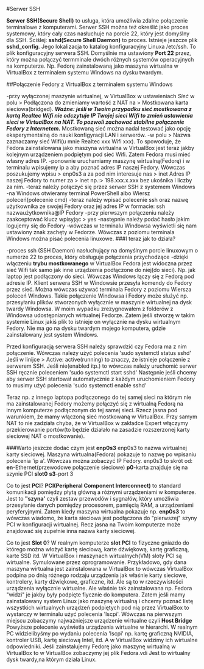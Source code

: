 #Serwer SSH

**Serwer SSH(Secure Shell)** to usługa, która umożliwia zdalne połączenie terminalowe z komputerami. Serwer SSH można też określić jako proces
systemowy, który cały czas nasłuchuje na porcie 22, który jest domyślny dla SSH. Ściślej: **sshd(Secure Shell Daemon)** to proces. 
Istnieje jeszcze plik **sshd_config**. Jego lokalizacja to katalog konfiguracyjny Linuxa /etc/ssh. To plik konfiguracyjny serwera SSH. Domyślnie
ma ustawiony **Port 22** przez, który można połączyć termminale dwóch różnych systemów operacyjnych na komputerze. Np. Fedorę zainstalowaną jako
maszyna wirtualna w VirtualBox z terminalem systemu Windows na dysku twardym.

##Połączenie Fedory z VirtualBox z terminalem systemu Windows

-przy wyłączonej maszynie wirtualnej, w VirtualBox w ustawieniach *Sieć* w polu > Podłączona do
 zmieniamy wartość z NAT na > Mostkowana karta sieciowa(bridged).
***Ważne: jeśli w Twoim przypadku sieć mostkowana z kartą Realtec Wifi nie odczytuje IP Twojej sieci Wifi to zmień ustawienia sieci w VirtualBox na NAT.
To pozwoli zachować stabilne połączenie Fedory z Internetem.*** Mostkowaną sieć można nadal testować jako opcję eksperymentalną do nauki konfigyracji LAN
i serwerów.
-w polu > Nazwa
zaznaczamy sieć Wifi(u mnie Realtec xxx Wifi xxx). To spowoduje, że Fedora zainstalowana jako maszyna wirtualna w VirtualBox jest teraz jakby kolejnym
urządzeniem podpiętym pod sieć Wifi.
Zatem Fedora musi mieć własny adres IP. 
-ponownie uruchamiamy maszynę wirtualną(Fedorę) i w terminalu wpisujemy ip a aby poznać adres IP naszej Fedory. Wówczas poszukujemy wpisu > enp0s3 
a za pod nim interesuje nas > inet
Adres IP naszej Fedory to numer za > inet
np.:> 198.xxx.x.xxx bez ukośnika i liczby za nim.
-teraz należy połączyć się przez serwer SSH z systemem Windows
-na Windows otwieramy terminal PowerShell albo Wiersz poleceń(polecenie cmd)
-teraz należy wpisać polecenie ssh oraz nazwę użytkownika ze swojej Fedory oraz jej adres IP w formacie:
ssh nazwaużytkownika@IP Fedory
-przy pierwszym połączeniu należy zaakceptować klucz wpisyjąc > yes
-następnie należy podać hasło jakim logujemy się do Fedory
-wówczas w terminalu Windowsa wyświetli się nam ustawiony znak zachęty w Fedorze. 
Wówczas z poziomu terminala Windows można pisać polecenia linuxowe.
###I teraz jak to działa?

-proces ssh (SSH Daemon) nasłuchujący na domyślnym porcie linuxowym o numerze 22 to proces, który obsługuje połączenia przychodzące
-dzięki włączeniu **trybu mostkowanego** w VirtualBox Fedora jest widoczna przez sieć Wifi tak samo jak inne urządzenia podłączone do niej(do sieci).
Np. jak laptop jest podłączony do sieci. Wówczas Windows łączy się z Fedorą pod adresie IP. Klient serwera SSH w Windowsie przesyła komendy do Fedory
przez sieć. Można wówczas używać terminala Fedory z poziomu Wiersza poleceń Windows. Takie połączenie Windowsa i Fedory może służyć np. przesyłaniu plików
stworzonych wyłącznie w maszynie wirtualnej na dysk twardy Windowsa. W moim wypadku zrezygnowałem z folderów z Windowsa udostępnianych wirtualnej Fedorze.
Zatem jeśli stworzę w takim systemie Linux jakiś plik to istnieje on wyłącznie na dysku wirtualnym Fedory. Nie ma go na dysku twardym mojego komputera,
gdzie zainstalowany jest system Windows.

Przed konfiguracją serwera SSH należy sprawdzić czy Fedora ma z nim połączenie. Wówczas należy użyć polecenia 'sudo systemctl status sshd'
Jeśli w linijce > Active: active(running)
to znaczy, że istnieje połączenie z serwerem SSH.
Jeśli nie(enabled itp.) to wówczas należy uruchomić serwer SSH ręcznie poleceniem 'sudo systemctl start sshd'
Następnie jeśli chcemy aby serwer SSH startował automatycznie z każdym uruchomieniem Fedory to musimy użyć polecenia 'sudo systemctl enable sshd'

Teraz np. z innego laptopa podłączonego do tej samej sieci na którym nie ma zainstalowanej Fedory możemy połączyć się z wirtualną Fedorą na innym komputerze
podłączonym do tej samej sieci. Rzecz jasna pod warunkiem, że mamy włączoną sieć mostkowaną w VirtualBox. Przy samym NAT to nie zadziała chyba, że 
w VirtualBox w zakładce Expert włączymy przekierowanie portów(to będzie działało na zasadzie rozszerzonej karty sieciowej NAT o mostkowanie).

###Warto jeszcze dodać czym jest **enp0s3**
enp0s3 to nazwa wirtualnej karty sieciowej. Maszyna wirtualna(Fedora) pokazuje to nazwę po wpisaniu polecenia 'ip a'. Wówczas można zobaczyć IP Fedory.
enp0s3 to skrót od: 
**en**-Ethernet(przewodowe połączenie sieciowe)
**p0**-karta znajduje się na szynie PCI **slot0**
**s3**-port 3 

Co to jest **PCI**?
**PCI(Peripheral Component Interconnect)** to standard komunikacji pomiędzy płytą główną a różnymi urządzeniami w komputerze.
Jest to **"szyna'** czyli zestaw przewodów i sygnałów, który umożliwia przesyłanie danych pomiędzy procesorem, pamięcią RAM, a urządzeniami
peryferyjnymi. Zatem kiedy maszyna wirtualna pokazuje np. **enp0s3** to wówczas wiadomo, że karta sieciowa jest podłączona do "pierwszej" szyny PCI
w konfiguracji wirtualnej. Recz jasna na Twoim komputerze może znajdować się zupełnie inna nazwa karty sieciowej.

Co to jest **Slot 0**?
W realnym komputerze **slot PCI** to fizyczne gniazdo do którego można włożyć kartę sieciową, karte dźwiękową, kartę graficzną, karte SSD itd.
W VirtualBox i maszynach wirtualnych(VM) sloty PCI są wirtualne. Symulowane przez oprogramowanie. Przykładowo, gdy dana maszyna wirtualna jest zainstalowana
w VirtualBox to wówczas VirtualBox podpina po dnią różnego rodzaju urządzenia jak właśnie karty sieciowe, kontrolery, karty dźwiękowe, graficzne, itd. Ale są
to w rzeczywistości urządzenia wyłącznie wirtualne. Ale właśnie tak zainstalowana np. Fedora "widzi" je jakby były podpięte fiycznie do komputera.
Zatem jeśli mamy zainstalowany system Linux jako maszynę wirtualną i chcemy poznać listę wszystkich wirtualnych urządzeń podpiętych pod nią przez VirtualBox
to wystarczy w terminalu użyć polecenia 'lscpi'. Wówczas na pierwszym miejscu zobaczymy najważniejsze urządzenie wirtualne czyli **Host Bridge** 
Powyższe polecenie wyświetla urządzenia wirtualne w hierarchi.
W realnym PC widzielibyśmy po wydaniu polecenia 'lscpi' np. kartę graficzną NVIDIA, kontroler USB, kartę sieciową Intel, itd. A w VirtualBox widzimy ich
wirtualne odpowiedniki.
Jeśli zainstalujemy Fedorę jako maszynę wirtualną w VirtualBox to w VirtualBox zobaczymy jej plik Fedora.vdi
Jest to wirtualny dysk twardy,na którym działa Linux.
